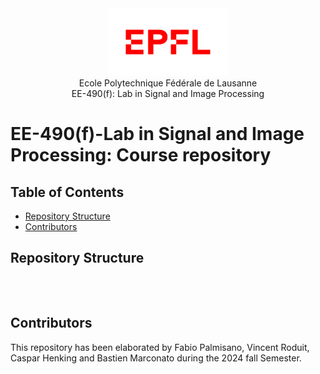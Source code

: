 <div align="center">
<img src="./resources/logo-epfl.png" alt="Example Image" width="192" height="108">
</div>

<div align="center">
Ecole Polytechnique Fédérale de Lausanne
</div> 
<div align="center">
EE-490(f): Lab in Signal and Image Processing
</div> 

# EE-490(f)-Lab in Signal and Image Processing: Course repository

## Table of Contents

- [Repository Structure](#repository-structure)
- [Contributors](#contributors)

## Repository Structure
```



```
## Contributors
This repository has been elaborated by Fabio Palmisano, Vincent Roduit, Caspar Henking and Bastien Marconato during the 2024 fall Semester.
